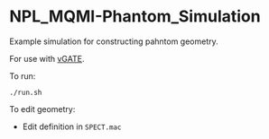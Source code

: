 # NPL_MQMI-Phantom_Simulation

Example simulation for constructing pahntom geometry.

For use with [vGATE](http://www.opengatecollaboration.org/).

To run:

`./run.sh`

To edit geometry:

- Edit definition in `SPECT.mac`
